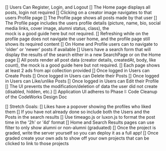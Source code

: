 
[] Users Can Register, Login, and Logout
[] The Home page displays all posts, login not required
[] Clicking on a creator image navigates to that users Profile page
[] The Profile page shows all posts made by that user
[] The Profile page includes the users profile details (picture, name, bio, social media links, cover image, alumni status, class), the  
      mock is a good guide here but not required.
[] Refreshing while on the profile page does not navigate the user home, and the profile page still shows its required content
[] On Home and Profile users can to navigate to 'older' or 'newer' posts if available
[] Users have a search form that will display the results of the search either in a new SearchPage or on the Home page
[] All posts render all post data (creator details, createdAt, body, like count), the mock is a good guide here but not required.
[] Each page shows at least 2 ads from api collection provided
[] Once logged in Users can Create Posts
[] Once logged in Users can Delete their Posts
[] Once logged in Users can Like/unlike Posts
[] Once logged in Users can Edit their Profile
[] The UI prevents the modification/deletion of data the user did not create (disabled, hidden, etc.)
[] Application UI adheres to Phase I: Code Cleanup of the CodeWorks Design Doc

[] Stretch Goals:
[] Likes have a popover showing the profiles who liked them
[] If you have not already done so include both the Users and the Posts in the search results
[] Use timeago.js or luxon.js to format the post time in the '2h' or '4d' format
[] Home and Search Results pages can use filter to only show alumni or non-alumni (graduated)
[] Once the project is graded, write the server yourself so you can deploy it as a full app!
[] Once graded create your own ads to show off your own projects that can be clicked to link to those projects